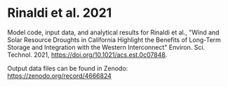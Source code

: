 # Rinaldi et al. 2021

Model code, input data, and analytical results for Rinaldi et al., "Wind and Solar Resource Droughts in California Highlight the Benefits of Long-Term Storage and Integration with the Western Interconnect" Environ. Sci. Technol. 2021, https://doi.org/10.1021/acs.est.0c07848.

Output data files can be found in Zenodo: https://zenodo.org/record/4666824
